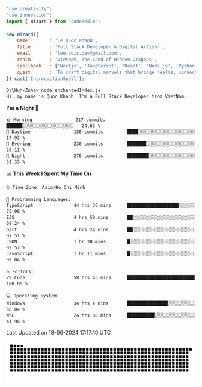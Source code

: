 <!--x axis divider-->

```js 
"use creativity";
"use innovation";
import { Wizard } from 'codeRealm';

new Wizard({
    name        : 'Le Quoc Khanh',
    title       : 'Full Stack Developer & Digital Artisan',
    email       : 'lee.cois.dev@gmail.com',
    realm       : 'VietNam, The Land of Hidden Dragons',
    spellbook   : ['Nextjs', 'JavaScript', 'React', 'Node.js', 'Python', 'Django', 'Cloud Services'],
    quest       : `To craft digital marvels that bridge realms, connect cultures, and bring imagination to life.`,
}).cast('IntroductionSpell');
```

```cmd
D:\Huh-Zuha> node enchantedIndex.js
Hi, my name is Quoc Khanh, I'm a Full Stack Developer from VietNam.
```
<!--START_SECTION:waka-->
**I'm a Night 🦉** 

```text
🌞 Morning                217 commits         ██████░░░░░░░░░░░░░░░░░░░   24.63 % 
🌆 Daytime                158 commits         ████░░░░░░░░░░░░░░░░░░░░░   17.93 % 
🌃 Evening                230 commits         ███████░░░░░░░░░░░░░░░░░░   26.11 % 
🌙 Night                  276 commits         ████████░░░░░░░░░░░░░░░░░   31.33 % 
```


📊 **This Week I Spent My Time On** 

```text
🕑︎ Time Zone: Asia/Ho_Chi_Minh

💬 Programming Languages: 
TypeScript               44 hrs 36 mins      ███████████████████░░░░░░   75.98 % 
EJS                      4 hrs 50 mins       ██░░░░░░░░░░░░░░░░░░░░░░░   08.24 % 
Dart                     4 hrs 24 mins       ██░░░░░░░░░░░░░░░░░░░░░░░   07.51 % 
JSON                     1 hr 30 mins        █░░░░░░░░░░░░░░░░░░░░░░░░   02.57 % 
JavaScript               1 hr 11 mins        █░░░░░░░░░░░░░░░░░░░░░░░░   02.04 % 

🔥 Editors: 
VS Code                  58 hrs 43 mins      █████████████████████████   100.00 % 

💻 Operating System: 
Windows                  34 hrs 4 mins       ███████████████░░░░░░░░░░   58.04 % 
WSL                      24 hrs 38 mins      ██████████░░░░░░░░░░░░░░░   41.96 % 
```


 Last Updated on 18-06-2024 17:17:10 UTC
<!--END_SECTION:waka-->
<picture>
  <source media="(prefers-color-scheme: dark)" srcset="https://raw.githubusercontent.com/leecois/leecois/output/github-contribution-grid-snake-dark.svg">
  <source media="(prefers-color-scheme: light)" srcset="https://raw.githubusercontent.com/leecois/leecois/output/github-contribution-grid-snake.svg">
  <img alt="github contribution grid snake animation" src="https://raw.githubusercontent.com/leecois/leecois/output/github-contribution-grid-snake.svg">
</picture>
